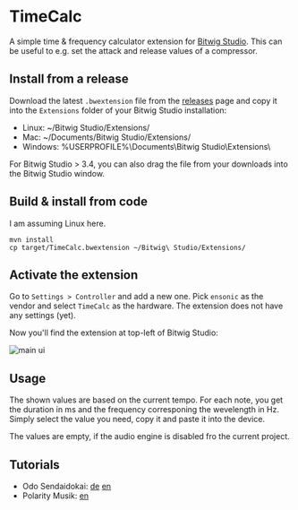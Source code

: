 # TimeCalc

A simple time & frequency calculator extension for [Bitwig Studio](https://www.bitwig.com).
This can be useful to e.g. set the attack and release values of a compressor.

## Install from a release

Download the latest `.bwextension` file from the [releases](https://github.com/ensonic/bitwig-timecalc/releases)
page and copy it into the `Extensions` folder of your Bitwig Studio
installation:
* Linux: ~/Bitwig Studio/Extensions/
* Mac: ~/Documents/Bitwig Studio/Extensions/
* Windows: %USERPROFILE%\Documents\Bitwig Studio\Extensions\

For Bitwig Studio > 3.4, you can also drag the file from your downloads into the Bitwig Studio window.

## Build & install from code

I am assuming Linux here.

```shell
mvn install
cp target/TimeCalc.bwextension ~/Bitwig\ Studio/Extensions/
```

## Activate the extension

Go to `Settings > Controller` and add a new one. Pick `ensonic` as the vendor
and select `TimeCalc` as the hardware. The extension does not have any settings
(yet).

Now you'll find the extension at top-left of Bitwig Studio:

![main ui](/docs/main.png)

## Usage

The shown values are based on the current tempo. For each note, you get the
duration in ms and the frequency corresponing the wevelength in Hz. Simply
select the value you need, copy it and paste it into the device.

The values are empty, if the audio engine is disabled fro the current project.

## Tutorials

* Odo Sendaidokai: [de](https://www.youtube.com/watch?v=JeCr-3fabak) [en](https://www.youtube.com/watch?v=vma4DL57EjI)
* Polarity Musik: [en](https://www.youtube.com/watch?v=J0682VqS7hM)